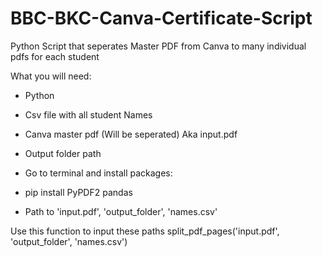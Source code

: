 # BBC-BKC-Canva-Certificate-Script
Python Script that seperates Master PDF from Canva to many individual pdfs for each student


What you will need: 

- Python 

- Csv file with all student Names 

- Canva master pdf (Will be seperated) Aka input.pdf 

- Output folder path 

- Go to terminal and install packages:  

- pip install PyPDF2 pandas 

- Path to 'input.pdf', 'output_folder', 'names.csv' 

Use this function to input these paths split_pdf_pages('input.pdf', 'output_folder', 'names.csv') 

 

 
